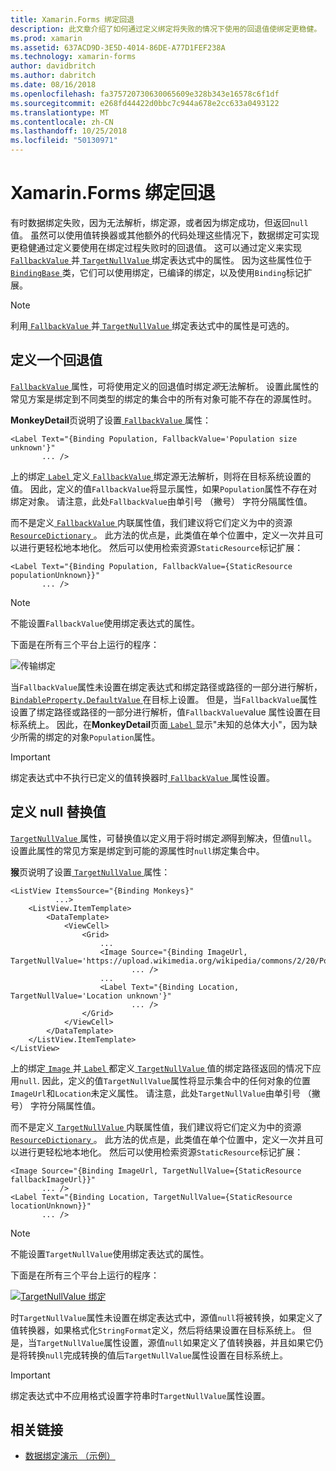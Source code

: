 ```yaml
---
title: Xamarin.Forms 绑定回退
description: 此文章介绍了如何通过定义绑定将失败的情况下使用的回退值使绑定更稳健。
ms.prod: xamarin
ms.assetid: 637ACD9D-3E5D-4014-86DE-A77D1FEF238A
ms.technology: xamarin-forms
author: davidbritch
ms.author: dabritch
ms.date: 08/16/2018
ms.openlocfilehash: fa375720730630065609e328b343e16578c6f1df
ms.sourcegitcommit: e268fd44422d0bbc7c944a678e2cc633a0493122
ms.translationtype: MT
ms.contentlocale: zh-CN
ms.lasthandoff: 10/25/2018
ms.locfileid: "50130971"
---
```

# <a name="xamarinforms-binding-fallbacks"></a>Xamarin.Forms 绑定回退

有时数据绑定失败，因为无法解析，绑定源，或者因为绑定成功，但返回`null`值。 虽然可以使用值转换器或其他额外的代码处理这些情况下，数据绑定可实现更稳健通过定义要使用在绑定过程失败时的回退值。 这可以通过定义来实现[ `FallbackValue` ](xref:Xamarin.Forms.BindingBase.FallbackValue)并[ `TargetNullValue` ](xref:Xamarin.Forms.BindingBase.TargetNullValue)绑定表达式中的属性。 因为这些属性位于[ `BindingBase` ](xref:Xamarin.Forms.BindingBase)类，它们可以使用绑定，已编译的绑定，以及使用`Binding`标记扩展。

> [!NOTE]
> 利用[ `FallbackValue` ](xref:Xamarin.Forms.BindingBase.FallbackValue)并[ `TargetNullValue` ](xref:Xamarin.Forms.BindingBase.TargetNullValue)绑定表达式中的属性是可选的。

## <a name="defining-a-fallback-value"></a>定义一个回退值

[ `FallbackValue` ](xref:Xamarin.Forms.BindingBase.FallbackValue)属性，可将使用定义的回退值时绑定*源*无法解析。 设置此属性的常见方案是绑定到不同类型的绑定的集合中的所有对象可能不存在的源属性时。

**MonkeyDetail**页说明了设置[ `FallbackValue` ](xref:Xamarin.Forms.BindingBase.FallbackValue)属性：

```xaml
<Label Text="{Binding Population, FallbackValue='Population size unknown'}"
       ... />   
```

上的绑定[ `Label` ](xref:Xamarin.Forms.Label)定义[ `FallbackValue` ](xref:Xamarin.Forms.BindingBase.FallbackValue)绑定源无法解析，则将在目标系统设置的值。 因此，定义的值`FallbackValue`将显示属性，如果`Population`属性不存在对绑定对象。 请注意，此处`FallbackValue`由单引号 （撇号） 字符分隔属性值。

而不是定义[ `FallbackValue` ](xref:Xamarin.Forms.BindingBase.FallbackValue)内联属性值，我们建议将它们定义为中的资源[ `ResourceDictionary` ](xref:Xamarin.Forms.ResourceDictionary)。 此方法的优点是，此类值在单个位置中，定义一次并且可以进行更轻松地本地化。 然后可以使用检索资源`StaticResource`标记扩展：

```xaml
<Label Text="{Binding Population, FallbackValue={StaticResource populationUnknown}}"
       ... />  
```

> [!NOTE]
> 不能设置`FallbackValue`使用绑定表达式的属性。

下面是在所有三个平台上运行的程序：

![传输绑定](binding-fallbacks-images/bindingunavailable-detail-cropped.png "传输绑定")

当`FallbackValue`属性未设置在绑定表达式和绑定路径或路径的一部分进行解析， [ `BindableProperty.DefaultValue` ](xref:Xamarin.Forms.BindableProperty.DefaultValue)在目标上设置。 但是，当`FallbackValue`属性设置了绑定路径或路径的一部分进行解析，值`FallbackValue`value 属性设置在目标系统上。 因此，在**MonkeyDetail**页面[ `Label` ](xref:Xamarin.Forms.Label)显示"未知的总体大小"，因为缺少所需的绑定的对象`Population`属性。

> [!IMPORTANT]
> 绑定表达式中不执行已定义的值转换器时[ `FallbackValue` ](xref:Xamarin.Forms.BindingBase.FallbackValue)属性设置。

## <a name="defining-a-null-replacement-value"></a>定义 null 替换值

[ `TargetNullValue` ](xref:Xamarin.Forms.BindingBase.TargetNullValue)属性，可替换值以定义用于将时绑定*源*得到解决，但值`null`。 设置此属性的常见方案是绑定到可能的源属性时`null`绑定集合中。

**猴**页说明了设置[ `TargetNullValue` ](xref:Xamarin.Forms.BindingBase.TargetNullValue)属性：

```xaml
<ListView ItemsSource="{Binding Monkeys}"
          ...>
    <ListView.ItemTemplate>
        <DataTemplate>
            <ViewCell>
                <Grid>
                    ...
                    <Image Source="{Binding ImageUrl, TargetNullValue='https://upload.wikimedia.org/wikipedia/commons/2/20/Point_d_interrogation.jpg'}"
                           ... />
                    ...
                    <Label Text="{Binding Location, TargetNullValue='Location unknown'}"
                           ... />
                </Grid>
            </ViewCell>
        </DataTemplate>
    </ListView.ItemTemplate>
</ListView>
```

上的绑定[ `Image` ](xref:Xamarin.Forms.Image)并[ `Label` ](xref:Xamarin.Forms.Label)都定义[ `TargetNullValue` ](xref:Xamarin.Forms.BindingBase.TargetNullValue)值的绑定路径返回的情况下应用`null`. 因此，定义的值`TargetNullValue`属性将显示集合中的任何对象的位置`ImageUrl`和`Location`未定义属性。 请注意，此处`TargetNullValue`由单引号 （撇号） 字符分隔属性值。

而不是定义[ `TargetNullValue` ](xref:Xamarin.Forms.BindingBase.TargetNullValue)内联属性值，我们建议将它们定义为中的资源[ `ResourceDictionary` ](xref:Xamarin.Forms.ResourceDictionary)。 此方法的优点是，此类值在单个位置中，定义一次并且可以进行更轻松地本地化。 然后可以使用检索资源`StaticResource`标记扩展：

```xaml
<Image Source="{Binding ImageUrl, TargetNullValue={StaticResource fallbackImageUrl}}"
       ... />
<Label Text="{Binding Location, TargetNullValue={StaticResource locationUnknown}}"
       ... />
```

> [!NOTE]
> 不能设置`TargetNullValue`使用绑定表达式的属性。

下面是在所有三个平台上运行的程序：

[![TargetNullValue 绑定](binding-fallbacks-images/bindingunavailable-small.png "TargetNullValue 绑定")](binding-fallbacks-images/bindingunavailable-large.png#lightbox "TargetNullValue 绑定")

时`TargetNullValue`属性未设置在绑定表达式中，源值`null`将被转换，如果定义了值转换器，如果格式化`StringFormat`定义，然后将结果设置在目标系统上。 但是，当`TargetNullValue`属性设置，源值`null`如果定义了值转换器，并且如果它仍是将转换`null`完成转换的值后`TargetNullValue`属性设置在目标系统上。

> [!IMPORTANT]
> 绑定表达式中不应用格式设置字符串时`TargetNullValue`属性设置。

## <a name="related-links"></a>相关链接

- [数据绑定演示 （示例）](https://developer.xamarin.com/samples/xamarin-forms/DataBindingDemos/)
